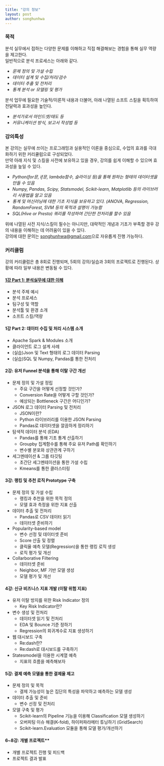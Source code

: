 ```yaml
---
title: "강의 정보"
layout: post
author: songhunhwa
---
```


### 목적
분석 실무에서 접하는 다양한 문제를 이해하고 직접 해결해보는 경험을 통해 실무 역량을 제고한다.   
일반적으로 분석 프로세스는 아래와 같다.  
- *문제 정의 및 가설 수립*
- *데이터 설계 및 수집/처리/검수*
- *데이터 추출 및 전처리*
- *통계 분석 or 모델링 및 평가*

분석 업무에 필요한 기술적/이론적 내용과 더불어, 아래 나열된 소프트 스킬을 획득하여 전달력과 효과성을 높인다.  
- *분석가로서 마인드셋/태도 등*
- *커뮤니케이션 방식, 보고서 작성법 등*

### 강의특성  
본 강의는 실무에 쓰이는 프로그래밍과 실용적인 이론을 중심으로, 수업의 효과를 극대화하기 위한 커리큘럼으로 구성되었다.   
만약 아래 지식 및 스킬을 사전에 보유하고 있을 경우, 강의를 쉽게 이해할 수 있으며 효과성을 높일 수 있다.  
- *Python(for문, if문, lambda함수, 슬라이싱 등)을 통해 원하는 형태의 데이터셋을 만들 수 있음*
- *Numpy, Pandas, Scipy, Statsmodel, Scikit-learn, Matplotlib 등의 라이브러리 사용법을 알고 있음*
- *통계 및 머신러닝에 대한 기초 지식을 보유하고 있다. (ANOVA, Regression, RandomForest, SVM 등의 목적과 설명이 가능함*
- *SQL(Hive or Presto) 쿼리를 작성하여 간단한 전처리를 할수 있음*

위에 나열된 사전 지식/스킬이 필수는 아니지만, 대략적인 개념과 기초가 부족할 경우 강의 내용을 이해하는 데 어려움이 있을 수 있다.  
강의에 대한 문의는 <songhunhwa@gmail.com>으로 자유롭게 진행 가능하다.  

### 커리큘럼
강의 커리큘럼은 총 8회로 진행되며, 5회의 강의/실습과 3회의 프로젝트로 진행된다. 상황에 따라 일부 내용은 변동될 수 있다.

#### [1강 Part 1: 분석실무에 대한 이해](https://songhunhwa.github.io/2017/10/24/da-python-concept.html)
- 분석 주제 예시
- 분석 프로세스
- 팀구성 및 역할
- 분석툴 및 환경 소개
- 소프트 스킬/역량
	
#### 1강 Part 2: 데이터 수집 및 처리 시스템 소개
- Apache Spark & Modules 소개
- 클라이언트 로그 설계 사례 
- (실습)Json 및 Text 형태의 로그 데이터 Parsing
- (실습)SQL 및 Numpy, Pandas를 통한 전처리 
	
#### 2강: 유저 Funnel 분석을 통해 이탈 구간 개선
- 문제 정의 및 가설 정립
	- 주요 구간을 어떻게 선정할 것인가?
	- Conversion Rate을 어떻게 구할 것인가?
	- 예상되는 Bottleneck 구간은 어디인가?
- JSON 로그 데이터 Parsing 및 전처리
	- JSON이란?
	- Python 라이브러리를 이용한 JSON Parsing
	- Pandas로 데이터셋을 깔끔하게 정리하기 
- 탐색적 데이터 분석 (EDA)
	- Pandas를 통해 기초 통계 산출하기
	- Groupby 집계함수를 통해 주요 유저 Path를 확인하기
	- 변수별 분포와 상관관계 구하기
- 세그멘테이션 & 그룹 타깃팅
	- 초간단 세그멘테이션을 통한 가설 수립
	- Kmeans를 통한 클러스터링
		
#### 3강: 랭킹 및 추천 로직 Prototype 구축
- 문제 정의 및 가설 수립
	- 랭킹과 추천을 위한 목적 정의
	- 모델 효과 측정을 위한 지표 산출
- 데이터 추출 및 전처리
	- Pandas로 CSV 데이터 읽기
	- 데이터셋 준비하기
- Popularity-based model
	- 변수 선정 및 데이터셋 준비
	- Score 산출 및 정렬	
	- 클릭율 예측 모델(Regression)을 통한 랭킹 로직 생성
	- 로직 평가 및 개선
- Collarborative Filtering
	- 데이터셋 준비
	- Neighbor, MF 기반 모델 생성
	- 모델 평가 및 개선
		
#### 4강: 신규 비즈니스 지표 개발 (이탈 위험 지표)
- 유저 이탈 방지를 위한 Risk Indicator 정의
	- Key Risk Indicator란?
- 변수 생성 및 전처리
	- 데이터셋 읽기 및 전처리
	- EDA 및 Bounce 기준 정하기
	- Regression의 회귀계수로 지표 생성하기
- 웹 대시보드 구축
	- Re:dash란?
	- Re:dash로 대시보드를 구축하기
- Statesmodel을 이용한 시계열 예측
	- 지표의 흐름을 예측해보자
		
#### 5강: 결제 예측 모델을 통한 결제율 제고
- 문제 정의 및 목적
	- 결제 가능성이 높은 집단의 특성을 파악하고 예측하는 모델 생성
- 데이터 추출 및 준비
	- 변수 선정 및 전처리
- 모델 구축 및 평가
	- Scikit-learn의 Pipeline 기능을 이용해 Classification 모델 생성하기
	- 오버피팅 이슈 해결(K-fold), 하이퍼파라메터 튜닝하기 (GridSearch)      
	- Scikit-learn.Evaluation 모듈을 통해 모델 평가/개선하기  
		
#### 6~8강: 개별 프로젝트**  
- 개별 프로젝트 진행 및 피드백
- 프로젝트 결과 발표
